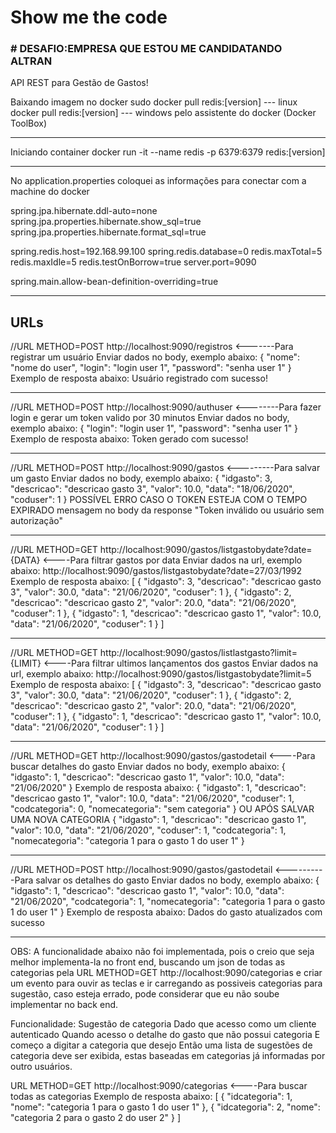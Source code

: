 # Show me the code

### # DESAFIO:EMPRESA QUE ESTOU ME CANDIDATANDO ALTRAN

API REST para Gestão de Gastos!

Baixando imagem no docker
sudo docker pull redis:[version] --- linux
docker pull redis:[version] --- windows pelo assistente do docker (Docker ToolBox)

-------------------------------------------------------------------------------------------------------------------------------

Iniciando container
docker run -it --name redis -p 6379:6379 redis:[version]

-------------------------------------------------------------------------------------------------------------------------------

No application.properties coloquei as informações para conectar com a machine do docker

spring.jpa.hibernate.ddl-auto=none
spring.jpa.properties.hibernate.show_sql=true
spring.jpa.properties.hibernate.format_sql=true

spring.redis.host=192.168.99.100
spring.redis.database=0
redis.maxTotal=5
redis.maxIdle=5
redis.testOnBorrow=true
server.port=9090

spring.main.allow-bean-definition-overriding=true

-------------------------------------------------------------------------------------------------------------------------------

URLs
-------------------------------------------------------------------------------------------------------------------------------
//URL METHOD=POST http://localhost:9090/registros <-------Para registrar um usuário
Enviar dados no body, exemplo abaixo:
{
    "nome": "nome do user",
    "login": "login user 1",
    "password": "senha user 1"
}
Exemplo de resposta abaixo:
Usuário registrado com sucesso!

-------------------------------------------------------------------------------------------------------------------------------
//URL METHOD=POST http://localhost:9090/authuser <--------Para fazer login e gerar um token valido por 30 minutos
Enviar dados no body, exemplo abaixo:
{
    "login": "login user 1",
    "password": "senha user 1"
}
Exemplo de resposta abaixo:
Token gerado com sucesso!

--------------------------------------------------------------------------------------------------------------------------------
//URL METHOD=POST http://localhost:9090/gastos <---------Para salvar um gasto 
Enviar dados no body, exemplo abaixo:
{
  "idgasto": 3,
  "descricao": "descricao gasto 3",
  "valor": 10.0,
  "data": "18/06/2020",
  "coduser": 1
}
POSSÍVEL ERRO CASO O TOKEN ESTEJA COM O TEMPO EXPIRADO 
mensagem no body da response "Token inválido ou usuário sem autorização"

-------------------------------------------------------------------------------------------------------------------------------
//URL METHOD=GET http://localhost:9090/gastos/listgastobydate?date={DATA} <----Para filtrar gastos por data
Enviar dados na url, exemplo abaixo:
http://localhost:9090/gastos/listgastobydate?date=27/03/1992
Exemplo de resposta abaixo:
[
    {
        "idgasto": 3,
        "descricao": "descricao gasto 3",
        "valor": 30.0,
        "data": "21/06/2020",
        "coduser": 1
    },
    {
        "idgasto": 2,
        "descricao": "descricao gasto 2",
        "valor": 20.0,
        "data": "21/06/2020",
        "coduser": 1
    },
    {
        "idgasto": 1,
        "descricao": "descricao gasto 1",
        "valor": 10.0,
        "data": "21/06/2020",
        "coduser": 1
    }
]

--------------------------------------------------------------------------------------------------------------------------------

//URL METHOD=GET http://localhost:9090/gastos/listlastgasto?limit={LIMIT} <----Para filtrar ultimos lançamentos dos gastos
Enviar dados na url, exemplo abaixo:
http://localhost:9090/gastos/listgastobydate?limit=5
Exemplo de resposta abaixo:
[
    {
        "idgasto": 3,
        "descricao": "descricao gasto 3",
        "valor": 30.0,
        "data": "21/06/2020",
        "coduser": 1
    },
    {
        "idgasto": 2,
        "descricao": "descricao gasto 2",
        "valor": 20.0,
        "data": "21/06/2020",
        "coduser": 1
    },
    {
        "idgasto": 1,
        "descricao": "descricao gasto 1",
        "valor": 10.0,
        "data": "21/06/2020",
        "coduser": 1
    }
]

--------------------------------------------------------------------------------------------------------------------------------

//URL METHOD=GET http://localhost:9090/gastos/gastodetail <----Para buscar detalhes do gasto
Enviar dados no body, exemplo abaixo:
{
        "idgasto": 1,
        "descricao": "descricao gasto 1",
        "valor": 10.0,
        "data": "21/06/2020"
}
Exemplo de resposta abaixo:
{
    "idgasto": 1,
    "descricao": "descricao gasto 1",
    "valor": 10.0,
    "data": "21/06/2020",
    "coduser": 1,
    "codcategoria": 0,
    "nomecategoria": "sem categoria"
}
OU APÓS SALVAR UMA NOVA CATEGORIA
{
    "idgasto": 1,
    "descricao": "descricao gasto 1",
    "valor": 10.0,
    "data": "21/06/2020",
    "coduser": 1,
    "codcategoria": 1,
    "nomecategoria": "categoria 1 para o gasto 1 do user 1"
}

--------------------------------------------------------------------------------------------------------------------------------

//URL METHOD=POST http://localhost:9090/gastos/gastodetail <----------Para salvar os detalhes do gasto
Enviar dados no body, exemplo abaixo:
{
    "idgasto": 1,
    "descricao": "descricao gasto 1",
    "valor": 10.0,
    "data": "21/06/2020",
    "codcategoria": 1,
    "nomecategoria": "categoria 1 para o gasto 1 do user 1"
}
Exemplo de resposta abaixo:
Dados do gasto atualizados com sucesso

--------------------------------------------------------------------------------------------------------------------------------

OBS: A funcionalidade abaixo não foi implementada, pois o creio que seja melhor implementa-la no front end, buscando um json de todas as
categorias pela URL METHOD=GET http://localhost:9090/categorias e criar um evento para ouvir as teclas e ir carregando as possiveis categorias para sugestão, caso esteja errado, pode 
considerar que eu não soube implementar no back end.

Funcionalidade: Sugestão de categoria
  Dado que acesso como um cliente autenticado
  Quando acesso o detalhe do gasto que não possui categoria
  E começo a digitar a categoria que desejo
  Então uma lista de sugestões de categoria deve ser exibida, estas baseadas em categorias já informadas por outro usuários.
  
URL METHOD=GET http://localhost:9090/categorias <----Para buscar todas as categorias
Exemplo de resposta abaixo:
[
    {
        "idcategoria": 1,
        "nome": "categoria 1 para o gasto 1 do user 1"
    },
    {
        "idcategoria": 2,
        "nome": "categoria 2 para o gasto 2 do user 2"
    }
]
